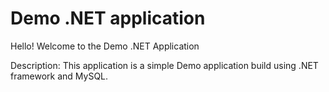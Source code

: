 # Demo .NET application
Hello! Welcome to the Demo .NET Application

Description: 
This application is a simple Demo application build using .NET framework and MySQL.
